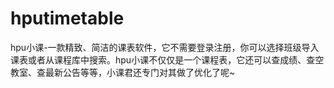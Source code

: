 # hputimetable

hpu小课-一款精致、简洁的课表软件，它不需要登录注册，你可以选择班级导入课表或者从课程库中搜索。hpu小课不仅仅是一个课程表，它还可以查成绩、查空教室、查最新公告等等，小课君还专门对其做了优化了呢~